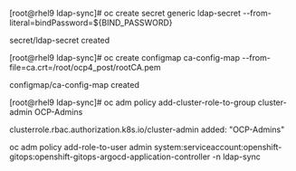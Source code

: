 [root@rhel9 ldap-sync]# oc create secret generic ldap-secret --from-literal=bindPassword=${BIND_PASSWORD}

secret/ldap-secret created

[root@rhel9 ldap-sync]# oc create configmap ca-config-map --from-file=ca.crt=/root/ocp4_post/rootCA.pem

configmap/ca-config-map created

[root@rhel9 ldap-sync]# oc adm policy add-cluster-role-to-group cluster-admin OCP-Admins

clusterrole.rbac.authorization.k8s.io/cluster-admin added: "OCP-Admins"

oc adm policy add-role-to-user admin system:serviceaccount:openshift-gitops:openshift-gitops-argocd-application-controller -n ldap-sync


